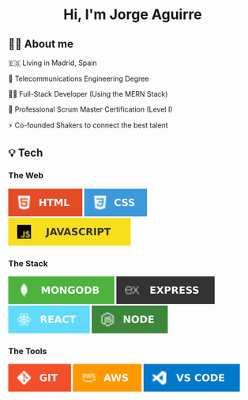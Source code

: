 <div align="center">
  <h1 title="Hi there 👋">Hi, I'm Jorge Aguirre</h1>
</div>

## 👨‍💻 About me

🇪🇸  Living in Madrid, Spain

📡  Telecommunications Engineering Degree

🧞‍♂️  Full-Stack Developer (Using the MERN Stack)

🙈  Professional Scrum Master Certification (Level I)

⚡️  Co-founded Shakers to connect the best talent

## 💡 Tech

### The Web

![HTML](badges/web/html.svg)
![CSS](badges/web/css.svg)
![JS](badges/web/js.svg)

### The Stack

![Mongo](badges/stack/mongo.svg)
![Express](badges/stack/express.svg)
![React](badges/stack/react.svg)
![Node](badges/stack/node.svg)

### The Tools

![Git](badges/tools/git.svg)
![AWS](badges/tools/aws.svg)
![Code](badges/tools/code.svg)

